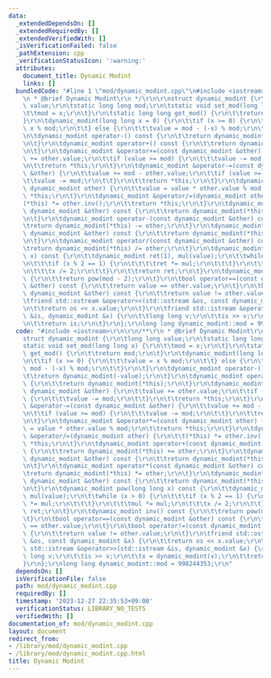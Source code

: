 ```yaml
---
data:
  _extendedDependsOn: []
  _extendedRequiredBy: []
  _extendedVerifiedWith: []
  _isVerificationFailed: false
  _pathExtension: cpp
  _verificationStatusIcon: ':warning:'
  attributes:
    document_title: Dynamic Modint
    links: []
  bundledCode: "#line 1 \"mod/dynamic_modint.cpp\"\n#include <iostream>\r\n\r\n/**\r\
    \n * @brief Dynamic Modint\r\n */\r\n\r\nstruct dynamic_modint {\r\n\tlong long\
    \ value;\r\n\tstatic long long mod;\r\n\tstatic void set_mod(long long x) {\r\n\
    \t\tmod = x;\r\n\t}\r\n\tstatic long long get_mod() {\r\n\t\treturn mod;\r\n\t\
    }\r\n\tdynamic_modint(long long x = 0) {\r\n\t\tif (x >= 0) {\r\n\t\t\tvalue =\
    \ x % mod;\r\n\t\t} else {\r\n\t\t\tvalue = mod - (-x) % mod;\r\n\t\t}\r\n\t}\r\
    \n\tdynamic_modint operator-() const {\r\n\t\treturn dynamic_modint(-value);\r\
    \n\t}\r\n\tdynamic_modint operator+() const {\r\n\t\treturn dynamic_modint(*this);\r\
    \n\t}\r\n\tdynamic_modint &operator+=(const dynamic_modint &other) {\r\n\t\tvalue\
    \ += other.value;\r\n\t\tif (value >= mod) {\r\n\t\t\tvalue -= mod;\r\n\t\t}\r\
    \n\t\treturn *this;\r\n\t}\r\n\tdynamic_modint &operator-=(const dynamic_modint\
    \ &other) {\r\n\t\tvalue += mod - other.value;\r\n\t\tif (value >= mod) {\r\n\t\
    \t\tvalue -= mod;\r\n\t\t}\r\n\t\treturn *this;\r\n\t}\r\n\tdynamic_modint &operator*=(const\
    \ dynamic_modint other) {\r\n\t\tvalue = value * other.value % mod;\r\n\t\treturn\
    \ *this;\r\n\t}\r\n\tdynamic_modint &operator/=(dynamic_modint other) {\r\n\t\t\
    (*this) *= other.inv();\r\n\t\treturn *this;\r\n\t}\r\n\tdynamic_modint operator+(const\
    \ dynamic_modint &other) const {\r\n\t\treturn dynamic_modint(*this) += other;\r\
    \n\t}\r\n\tdynamic_modint operator-(const dynamic_modint &other) const {\r\n\t\
    \treturn dynamic_modint(*this) -= other;\r\n\t}\r\n\tdynamic_modint operator*(const\
    \ dynamic_modint &other) const {\r\n\t\treturn dynamic_modint(*this) *= other;\r\
    \n\t}\r\n\tdynamic_modint operator/(const dynamic_modint &other) const {\r\n\t\
    \treturn dynamic_modint(*this) /= other;\r\n\t}\r\n\tdynamic_modint pow(long long\
    \ x) const {\r\n\t\tdynamic_modint ret(1), mul(value);\r\n\t\twhile (x > 0) {\r\
    \n\t\t\tif (x % 2 == 1) {\r\n\t\t\t\tret *= mul;\r\n\t\t\t}\r\n\t\t\tmul *= mul;\r\
    \n\t\t\tx /= 2;\r\n\t\t}\r\n\t\treturn ret;\r\n\t}\r\n\tdynamic_modint inv() const\
    \ {\r\n\t\treturn pow(mod - 2);\r\n\t}\r\n\tbool operator==(const dynamic_modint\
    \ &other) const {\r\n\t\treturn value == other.value;\r\n\t}\r\n\tbool operator!=(const\
    \ dynamic_modint &other) const {\r\n\t\treturn value != other.value;\r\n\t}\r\n\
    \tfriend std::ostream &operator<<(std::ostream &os, const dynamic_modint &x) {\r\
    \n\t\treturn os << x.value;\r\n\t}\r\n\tfriend std::istream &operator>>(std::istream\
    \ &is, dynamic_modint &x) {\r\n\t\tlong long v;\r\n\t\tis >> v;\r\n\t\tx = dynamic_modint(v);\r\
    \n\t\treturn is;\r\n\t}\r\n};\r\nlong long dynamic_modint::mod = 998244353;\r\n"
  code: "#include <iostream>\r\n\r\n/**\r\n * @brief Dynamic Modint\r\n */\r\n\r\n\
    struct dynamic_modint {\r\n\tlong long value;\r\n\tstatic long long mod;\r\n\t\
    static void set_mod(long long x) {\r\n\t\tmod = x;\r\n\t}\r\n\tstatic long long\
    \ get_mod() {\r\n\t\treturn mod;\r\n\t}\r\n\tdynamic_modint(long long x = 0) {\r\
    \n\t\tif (x >= 0) {\r\n\t\t\tvalue = x % mod;\r\n\t\t} else {\r\n\t\t\tvalue =\
    \ mod - (-x) % mod;\r\n\t\t}\r\n\t}\r\n\tdynamic_modint operator-() const {\r\n\
    \t\treturn dynamic_modint(-value);\r\n\t}\r\n\tdynamic_modint operator+() const\
    \ {\r\n\t\treturn dynamic_modint(*this);\r\n\t}\r\n\tdynamic_modint &operator+=(const\
    \ dynamic_modint &other) {\r\n\t\tvalue += other.value;\r\n\t\tif (value >= mod)\
    \ {\r\n\t\t\tvalue -= mod;\r\n\t\t}\r\n\t\treturn *this;\r\n\t}\r\n\tdynamic_modint\
    \ &operator-=(const dynamic_modint &other) {\r\n\t\tvalue += mod - other.value;\r\
    \n\t\tif (value >= mod) {\r\n\t\t\tvalue -= mod;\r\n\t\t}\r\n\t\treturn *this;\r\
    \n\t}\r\n\tdynamic_modint &operator*=(const dynamic_modint other) {\r\n\t\tvalue\
    \ = value * other.value % mod;\r\n\t\treturn *this;\r\n\t}\r\n\tdynamic_modint\
    \ &operator/=(dynamic_modint other) {\r\n\t\t(*this) *= other.inv();\r\n\t\treturn\
    \ *this;\r\n\t}\r\n\tdynamic_modint operator+(const dynamic_modint &other) const\
    \ {\r\n\t\treturn dynamic_modint(*this) += other;\r\n\t}\r\n\tdynamic_modint operator-(const\
    \ dynamic_modint &other) const {\r\n\t\treturn dynamic_modint(*this) -= other;\r\
    \n\t}\r\n\tdynamic_modint operator*(const dynamic_modint &other) const {\r\n\t\
    \treturn dynamic_modint(*this) *= other;\r\n\t}\r\n\tdynamic_modint operator/(const\
    \ dynamic_modint &other) const {\r\n\t\treturn dynamic_modint(*this) /= other;\r\
    \n\t}\r\n\tdynamic_modint pow(long long x) const {\r\n\t\tdynamic_modint ret(1),\
    \ mul(value);\r\n\t\twhile (x > 0) {\r\n\t\t\tif (x % 2 == 1) {\r\n\t\t\t\tret\
    \ *= mul;\r\n\t\t\t}\r\n\t\t\tmul *= mul;\r\n\t\t\tx /= 2;\r\n\t\t}\r\n\t\treturn\
    \ ret;\r\n\t}\r\n\tdynamic_modint inv() const {\r\n\t\treturn pow(mod - 2);\r\n\
    \t}\r\n\tbool operator==(const dynamic_modint &other) const {\r\n\t\treturn value\
    \ == other.value;\r\n\t}\r\n\tbool operator!=(const dynamic_modint &other) const\
    \ {\r\n\t\treturn value != other.value;\r\n\t}\r\n\tfriend std::ostream &operator<<(std::ostream\
    \ &os, const dynamic_modint &x) {\r\n\t\treturn os << x.value;\r\n\t}\r\n\tfriend\
    \ std::istream &operator>>(std::istream &is, dynamic_modint &x) {\r\n\t\tlong\
    \ long v;\r\n\t\tis >> v;\r\n\t\tx = dynamic_modint(v);\r\n\t\treturn is;\r\n\t\
    }\r\n};\r\nlong long dynamic_modint::mod = 998244353;\r\n"
  dependsOn: []
  isVerificationFile: false
  path: mod/dynamic_modint.cpp
  requiredBy: []
  timestamp: '2023-12-27 22:35:53+09:00'
  verificationStatus: LIBRARY_NO_TESTS
  verifiedWith: []
documentation_of: mod/dynamic_modint.cpp
layout: document
redirect_from:
- /library/mod/dynamic_modint.cpp
- /library/mod/dynamic_modint.cpp.html
title: Dynamic Modint
---
```

